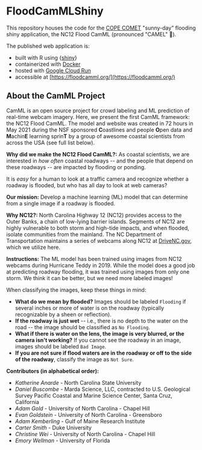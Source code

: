 # FloodCamMLShiny

This repository houses the code for the [COPE COMET](https://copecomet.github.io/index.html) "sunny-day" flooding shiny application, the NC12 Flood CamML (pronounced "CAMEL" :camel:). 

The published web application is: 
* built with R using {[shiny](https://github.com/rstudio/shiny)}
* containerized with [Docker](https://www.docker.com/)
* hosted with [Google Cloud Run](https://cloud.google.com/run)
* accessible at [https://floodcamml.org/](https://floodcamml.org/)

## About the CamML Project

CamML is an open source project for crowd labeling and ML prediction of real-time webcam imagery. Here, we present 
the first CamML framework: the NC12 Flood CamML. The model and website was created in 72 hours in May 2021 during the 
NSF sponsored **C**oastlines and people **O**pen data and **M**achin**E** learning sprin**T** by a 
group of awesome coastal scientists from across the USA (see full list below). 

**Why did we make the NC12 Flood CamML?:** 
As coastal scientists, we are interested in *how often* coastal roadways -- and the people that depend on 
these roadways -- are impacted by flooding or ponding.
                     
It is *easy* for a human to look at a traffic camera and recognize whether a roadway is flooded, but
who has all day to look at web cameras? 

**Our mission:** 
Develop a machine learning (ML) model that can determine from a single image if a roadway is flooded.

**Why NC12?:** 
North Carolina Highway 12 (NC12) provides access to the Outer Banks, a chain of low-lying barrier
islands. Segments of NC12 are highly vulnerable to both storm and high-tide impacts, and when flooded,
isolate communities from the mainland. The NC Department of Transportation maintains a series of webcams
along NC12 at [DriveNC.gov](https://drivenc.gov), which we utilize here.

**Instructions:** 
The ML model has been trained using images from NC12 webcams during Hurricane Teddy in 2019. While the model does a good job at predicting roadway flooding, it was trained using images from only one storm. We think it can be better, but we need more labeled images! 

When classifying the images, keep these things in mind:
 - **What do we mean by flooded?** Images should be labeled `Flooding` if several
inches or more of water is on the roadway (typically recognizable by a sheen or reflection).
- **If the roadway is just wet** -- i.e., there is no depth to the water on the road -- the image should be classified 
  as `No Flooding`.
 - **What if there is water on the lens, the image is very blurred, or the camera isn't working?** If you cannot
see the roadway in an image, images should be labeled `Bad Image`.
- **If you are not sure if flood waters are in the roadway or off to the side of the roadway**, classify the image as `Not Sure`.

**Contributors (in alphabetical order):** 
- *Katherine Anarde* - North Carolina State University
- *Daniel Buscombe* - Marda Science, LLC, contracted to U.S. Geological Survey Pacific Coastal and Marine Science Center, Santa Cruz, California
- *Adam Gold* - University of North Carolina - Chapel Hill
- *Evan Goldstein* - University of North Carolina - Greensboro
- *Adam Kemberling* - Gulf of Maine Research Institute
- *Carter Smith* - Duke University
- *Christine Wei* - University of North Carolina - Chapel Hill
- *Emory Wellman* - University of Florida

